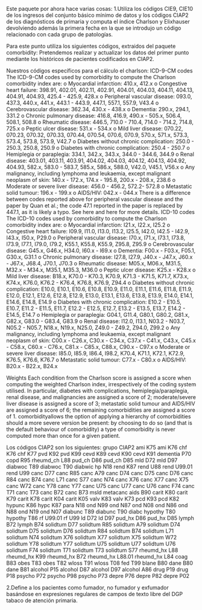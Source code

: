 Este paquete por ahora hace varias cosas:
1.Utiliza los códigos CIE9, CIE10 de los ingresos del conjunto básico mínimo de datos y los códigos CIAP2 de los diagnósticos de primaria y computa el índice Charlson y Elixhauser devolviendo además la primera fecha en la que se introdujo un código relacionado con cada grupo de patologías.


Para este punto utiliza los siguientes códigos, extraidos del paquete comorbidity:
Pretendemos realizar y actualizar los datos del  primer punto mediante los históricos de pacientes codificados en CIAP2.


Nuestros códigos específicos para el cálculo el charlson:
ICD-9-CM codes
The ICD-9-CM codes used by comorbidity to compute the Charlson comorbidity index are:
o	Myocardial infarction: 410.x, 412.x
o	Congestive heart failure: 398.91, 402.01, 402.11, 402.91, 404.01, 404.03, 404.11, 404.13, 404.91, 404.93, 425.4 - 425.9, 428.x
o	Peripheral vascular disease: 093.0, 437.3, 440.x, 441.x, 443.1 - 443.9, 447.1, 557.1, 557.9, V43.4
o	Cerebrovascular disease: 362.34, 430.x - 438.x
o	Dementia: 290.x, 294.1, 331.2
o	Chronic pulmonary disease: 416.8, 416.9, 490.x - 505.x, 506.4, 508.1, 508.8
o	Rheumatic disease: 446.5, 710.0 - 710.4, 714.0 - 714.2, 714.8, 725.x
o	Peptic ulcer disease: 531.x - 534.x
o	Mild liver disease: 070.22, 070.23, 070.32, 070.33, 070.44, 070.54, 070.6, 070.9, 570.x, 571.x, 573.3, 573.4, 573.8, 573.9, V42.7
o	Diabetes without chronic complication: 250.0 - 250.3, 250.8, 250.9
o	Diabetes with chronic complication: 250.4 - 250.7
o	Hemiplegia or paraplegia: 334.1, 342.x, 343.x, 344.0 - 344.6, 344.9
o	Renal disease: 403.01, 403.11, 403.91, 404.02, 404.03, 404.12, 404.13, 404.92, 404.93, 582.x, 583.0 - 583.7, 585.x, 586.x, 588.0, V42.0, V45.1, V56.x
o	Any malignancy, including lymphoma and leukaemia, except malignant neoplasm of skin: 140.x - 172.x, 174.x - 195.8, 200.x - 208.x, 238.6
o	Moderate or severe liver disease: 456.0 - 456.2, 572.2- 572.8
o	Metastatic solid tumour: 196.x - 199.x
o	AIDS/HIV: 042.x - 044.x
There is a difference between codes reported above for peripheral vascular disease and the paper by Quan et al.; the code 47.1 reported in the paper is replaced by 447.1, as it is likely a typo. See here and here for more details.
ICD-10 codes
The ICD-10 codes used by comorbidity to compute the Charlson comorbidity index are:
o	Myocardial infarction: I21.x, I22.x, I25.2
o	Congestive heart failure: I09.9, I11.0, I13.0, I13.2, I25.5, I42.0, I42.5 - I42.9, I43.x, I50.x, P29.0
o	Peripheral vascular disease: I70.x, I71.x, I73.1, I73.8, I73.9, I77.1, I79.0, I79.2, K55.1, K55.8, K55.9, Z95.8, Z95.9
o	Cerebrovascular disease: G45.x, G46.x, H34.0, I60.x - I69.x
o	Dementia: F00.x - F03.x, F05.1, G30.x, G31.1
o	Chronic pulmonary disease: I27.8, I27.9, J40.x - J47.x, J60.x - J67.x, J68.4, J70.1, J70.3
o	Rheumatic disease: M05.x, M06.x, M31.5, M32.x - M34.x, M35.1, M35.3, M36.0
o	Peptic ulcer disease: K25.x - K28.x
o	Mild liver disease: B18.x, K70.0 - K70.3, K70.9, K71.3 - K71.5, K71.7, K73.x, K74.x, K76.0, K76.2 - K76.4, K76.8, K76.9, Z94.4
o	Diabetes without chronic complication: E10.0, E10.1, E10.6, E10.8, E10.9, E11.0, E11.1, E11.6, E11.8, E11.9, E12.0, E12.1, E12.6, E12.8, E12.9, E13.0, E13.1, E13.6, E13.8, E13.9, E14.0, E14.1, E14.6, E14.8, E14.9
o	Diabetes with chronic complication: E10.2 - E10.5, E10.7, E11.2 - E11.5, E11.7, E12.2 - E12.5, E12.7, E13.2 - E13.5, E13.7, E14.2 - E14.5, E14.7
o	Hemiplegia or paraplegia: G04.1, G11.4, G80.1, G80.2, G81.x, G82.x, G83.0 - G83.4, G83.9
o	Renal disease: I12.0, I13.1, N03.2 - N03.7, N05.2 - N05.7, N18.x, N19.x, N25.0, Z49.0 - Z49.2, Z94.0, Z99.2
o	Any malignancy, including lymphoma and leukaemia, except malignant neoplasm of skin: C00.x - C26.x, C30.x - C34.x, C37.x - C41.x, C43.x, C45.x - C58.x, C60.x - C76.x, C81.x - C85.x, C88.x, C90.x - C97.x
o	Moderate or severe liver disease: I85.0, I85.9, I86.4, I98.2, K70.4, K71.1, K72.1, K72.9, K76.5, K76.6, K76.7
o	Metastatic solid tumour: C77.x - C80.x
o	AIDS/HIV: B20.x - B22.x, B24.x

Weights
Each condition from the Charlson score is assigned a score when computing the weighted Charlson index, irrespectively of the coding system utilised. In particular, diabetes with complications, hemiplegia/paraplegia, renal disease, and malignancies are assigned a score of 2; moderate/severe liver disease is assigned a score of 3; metastatic solid tumour and AIDS/HIV are assigned a score of 6; the remaining comorbidities are assigned a score of 1. comorbidityallows the option of applying a hierarchy of comorbidities should a more severe version be present: by choosing to do so (and that is the default behaviour of comorbidity) a type of comorbidity is never computed more than once for a given patient.

Los códigos CIAP2 son los siguientes:
grupo CIAP2
ami K75
ami K76
chf K76
chf K77
pvd K92
pvd K99
cevd K89
cevd K90
cevd K91
dementia P70
copd R95
rheumd_ch L88
pud_ch D86
pud_ch D85
mld D72
mld D97
diabwoc T89
diabwoc T90
diabwic 
hp N18
rend K87
rend U88
rend U99.01
rend U99
canc D77
canc R85
canc A79
canc D74
canc D75
canc D76
canc R84
canc B74
canc L71
canc S77
canc N74
canc X76
canc X77
canc X75
canc W72
canc Y78
canc Y77
canc U75
canc U77
canc U76
canc F74
canc T71
canc T73
canc B72
canc B73
msld 
metacanc 
aids B90
carit K80
carit K79
carit K78
carit K04
carit K05
valv K83
valv K73
pcd K93
pcd K82
hypunc K86
hypc K87
para N18
ond N99
ond N87
ond N08
ond N86
ond N88
ond N19
ond N07
diabunc T89
diabunc T90
diabc 
hypothy T80
hypothy T86
rf U99.01
rf U99
ld D72
ld D97
pud_hx D86
pud_hx D85
lymph B72
lymph B74
solidtum D77
solidtum R85
solidtum A79
solidtum D74
solidtum D75
solidtum D76
solidtum R84
solidtum B74
solidtum L71
solidtum N74
solidtum X76
solidtum X77
solidtum X75
solidtum W72
solidtum Y78
solidtum Y77
solidtum U75
solidtum U77
solidtum U76
solidtum F74
solidtum T71
solidtum T73
solidtum S77
rheumd_hx L88
rheumd_hx K99
rheumd_hx B72
rheumd_hx L88.01
rheumd_hx L84
coag B83
obes T83
obes T82
wloss T91
wloss T08
fed T99
blane B80
dane B80
dane B81
alcohol P15
alcohol D87
alcohol D97
alcohol A86
drug P19
drug P18
psycho P72
psycho P98
psycho P73
depre P76
depre P82
depre P02




2.Define a los pacientes como fumador, no fumador y exfumador basándose en expresiones regulares de campos de texto libre del DGP tabaco de atención primaria.


